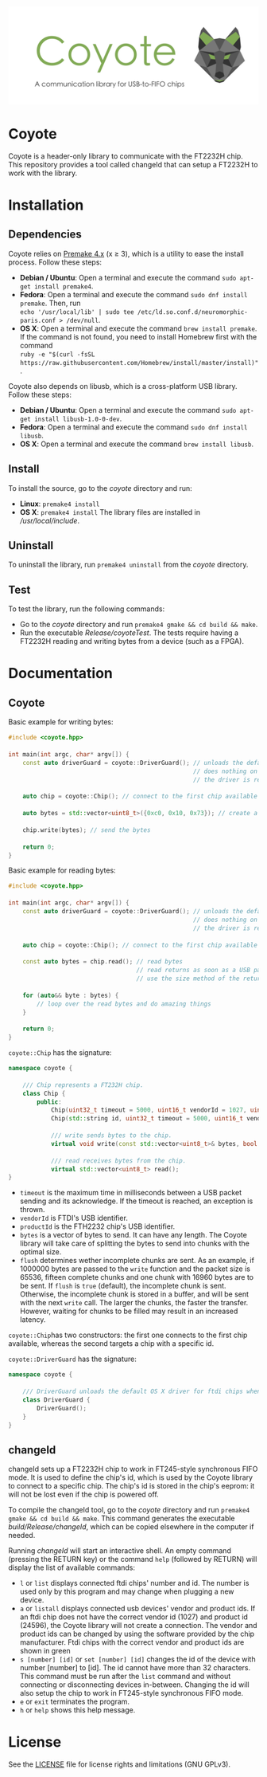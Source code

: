 ![coyote](coyoteBanner.png "The Coyote banner")

# Coyote

Coyote is a header-only library to communicate with the FT2232H chip. This repository provides a tool called changeId that can setup a FT2232H to work with the library.

# Installation

## Dependencies

Coyote relies on [Premake 4.x](https://github.com/premake/premake-4.x) (x ≥ 3), which is a utility to ease the install process. Follow these steps:
  - __Debian / Ubuntu__: Open a terminal and execute the command `sudo apt-get install premake4`.
  - __Fedora__: Open a terminal and execute the command `sudo dnf install premake`. Then, run<br />
  `echo '/usr/local/lib' | sudo tee /etc/ld.so.conf.d/neuromorphic-paris.conf > /dev/null`.
  - __OS X__: Open a terminal and execute the command `brew install premake`. If the command is not found, you need to install Homebrew first with the command<br />
  `ruby -e "$(curl -fsSL https://raw.githubusercontent.com/Homebrew/install/master/install)"`.

Coyote also depends on libusb, which is a cross-platform USB library. Follow these steps:
  - __Debian / Ubuntu__: Open a terminal and execute the command `sudo apt-get install libusb-1.0-0-dev`.
  - __Fedora__: Open a terminal and execute the command `sudo dnf install libusb`.
  - __OS X__: Open a terminal and execute the command `brew install libusb`.

## Install

To install the source, go to the *coyote* directory and run:
  - __Linux__: `premake4 install`
  - __OS X__: `premake4 install`
The library files are installed in */usr/local/include*.

## Uninstall

To uninstall the library, run `premake4 uninstall` from the *coyote* directory.

## Test

To test the library, run the following commands:
  - Go to the *coyote* directory and run `premake4 gmake && cd build && make`.
  - Run the executable *Release/coyoteTest*. The tests require having a FT2232H reading and writing bytes from a device (such as a FPGA).

# Documentation

## Coyote

Basic example for writing bytes:

```cpp
#include <coyote.hpp>

int main(int argc, char* argv[]) {
    const auto driverGuard = coyote::DriverGuard(); // unloads the default driver under MacOS (must be run as root)
                                                    // does nothing on other operating systems
                                                    // the driver is reloaded when the coyote::DriverGuard is destructed

    auto chip = coyote::Chip(); // connect to the first chip available

    auto bytes = std::vector<uint8_t>({0xc0, 0x10, 0x73}); // create a vector of bytes

    chip.write(bytes); // send the bytes

    return 0;
}
```

Basic example for reading bytes:

```cpp
#include <coyote.hpp>

int main(int argc, char* argv[]) {
    const auto driverGuard = coyote::DriverGuard(); // unloads the default driver under MacOS (must be run as root)
                                                    // does nothing on other operating systems
                                                    // the driver is reloaded when the coyote::DriverGuard is destructed

    auto chip = coyote::Chip(); // connect to the first chip available

    const auto bytes = chip.read(); // read bytes
                                    // read returns as soon as a USB packet is received
                                    // use the size method of the returned vector to determine how many bytes were read

    for (auto&& byte : bytes) {
        // loop over the read bytes and do amazing things
    }

    return 0;
}
```

`coyote::Chip` has the signature:
```cpp
namespace coyote {

    /// Chip represents a FT232H chip.
    class Chip {
        public:
            Chip(uint32_t timeout = 5000, uint16_t vendorId = 1027, uint16_t productId = 24596);
            Chip(std::string id, uint32_t timeout = 5000, uint16_t vendorId = 1027, uint16_t productId = 24596);

            /// write sends bytes to the chip.
            virtual void write(const std::vector<uint8_t>& bytes, bool flush = true);

            /// read receives bytes from the chip.
            virtual std::vector<uint8_t> read();
}
```

- `timeout` is the maximum time in milliseconds between a USB packet sending and its acknowledge. If the timeout is reached, an exception is thrown.
- `vendorId` is FTDI's USB identifier.
- `productId` is the FTH2232 chip's USB identifier.
- `bytes` is a vector of bytes to send. It can have any length. The Coyote library will take care of splitting the bytes to send into chunks with the optimal size.
- `flush` determines wether incomplete chunks are sent. As an example, if 1000000 bytes are passed to the `write` function and the packet size is 65536, fifteen complete chunks and one chunk with 16960 bytes are to be sent. If `flush` is `true` (default), the incomplete chunk is sent. Otherwise, the incomplete chunk is stored in a buffer, and will be sent with the next `write` call. The larger the chunks, the faster the transfer. However, waiting for chunks to be filled may result in an increased latency.

`coyote::Chip`has two constructors: the first one connects to the first chip available, whereas the second targets a chip with a specific id.

`coyote::DriverGuard` has the signature:
```cpp
namespace coyote {

    /// DriverGuard unloads the default OS X driver for ftdi chips when constructed, and reloads it when destructed.
    class DriverGuard {
        DriverGuard();
    }
}
```

## changeId

changeId sets up a FT2232H chip to work in FT245-style synchronous FIFO mode. It is used to define the chip's id, which is used by the Coyote library to connect to a specific chip. The chip's id is stored in the chip's eeprom: it will not be lost even if the chip is powered off.

To compile the changeId tool, go to the *coyote* directory and run `premake4 gmake && cd build && make`. This command generates the executable *build/Release/changeId*, which can be copied elsewhere in the computer if needed.

Running *changeId* will start an interactive shell. An empty command (pressing the RETURN key) or the command `help` (followed by RETURN) will display the list of available commands:

- `l` or `list` displays connected ftdi chips' number and id. The number is used only by this program and may change when plugging a new device.
- `a` or `listall` displays connected usb devices' vendor and product ids. If an ftdi chip does not have the correct vendor id (1027) and product id (24596), the Coyote library will not create a connection. The vendor and product ids can be changed by using the software provided by the chip manufacturer. Ftdi chips with the correct vendor and product ids are shown in green
- `s [number] [id]` or `set [number] [id]` changes the id of the device with number [number] to [id]. The id cannot have more than 32 characters. This command must be run after the `list` command and without connecting or disconnecting devices in-between. Changing the id will also setup the chip to work in FT245-style synchronous FIFO mode.
- `e` or `exit` terminates the program.
- `h` or `help` shows this help message.

# License

See the [LICENSE](LICENSE.txt) file for license rights and limitations (GNU GPLv3).
